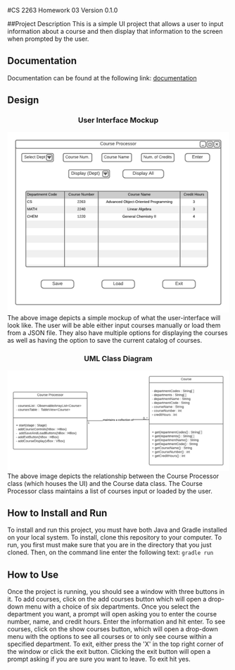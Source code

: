 #CS 2263 Homework 03 Version 0.1.0

##Project Description
This is a simple UI project that allows a user to input information about a course and then display 
that information to the screen when prompted by the user.

## Documentation
Documentation can be found at the following link: [documentation](javadoc/index.html)

## Design
### <p align="center"> User Interface Mockup </p>
![User Interface Diagram](images/Homework03UIDiagram.png) <br>
The above image depicts a simple mockup of what the user-interface will look like. The user
will be able either input courses manually or load them from a JSON file. They also have
multiple options for displaying the courses as well as having the option to save the current
catalog of courses.
### <p align="center"> UML Class Diagram
![UML Class Diagram](images/Homework03ClassDiagram.png)
The above image depicts the relationship between the Course Processor class (which
houses the UI) and the Course data class. The Course Processor class maintains a list of courses input
or loaded by the user. 

## How to Install and Run
To install and run this project, you must have both Java and Gradle installed on your local
system. To install, clone this repository to your computer. To run, you first must make sure
that you are in the directory that you just cloned. Then, on the command line enter the following
text: ``gradle run`` 

## How to Use
Once the project is running, you should see a window with three buttons in it.
To add courses, click on the add courses button which will open a drop-down menu with a
choice of six departments. Once you select the department you want, a prompt will open
asking you to enter the course number, name, and credit hours. Enter the information and
hit enter. To see courses, click on the show courses button, which will open a drop-down
menu with the options to see all courses or to only see course within a specified department.
To exit, either press the 'X' in the top right corner of the window or click the exit button.
Clicking the exit button will open a prompt asking if you are sure you want to leave. To exit
hit yes.